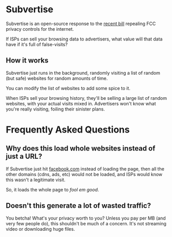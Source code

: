 # Subvertise

Subvertise is an open-source response to the [recent 
bill](http://www.theverge.com/2017/3/29/15100620/congress-fcc-isp-web-browsing-privacy-fire-sale) 
repealing FCC privacy controls for the internet. 

If ISPs can sell your browsing data to advertisers, 
what value will that data have if it's full of false-visits? 

## How it works

Subvertise just runs in the background, randomly visiting a list of 
random (but safe) websites for random amounts of time. 

You can modify the list of websites to add some spice to it.

When ISPs sell your browsing history, they'll be selling a large list
of random websites, with your actual visits mixed in. Advertisers
won't know what you're really visiting, foiling their sinister plans. 

# Frequently Asked Questions

## Why does this load whole websites instead of just a URL? 

If Subvertise just hit [facebook.com](https://facebook.com) instead of
loading the page, then all the other domains (cdns, ads, etc) would not be 
loaded, and ISPs would know this wasn't a legitimate visit. 

So, it loads the whole page to *fool em good*. 

## Doesn't this generate a lot of wasted traffic? 

You betcha! What's your privacy worth to you? Unless you pay per MB 
(and very few people do), this shouldn't be much of a concern. 
It's not streaming video or downloading huge files.
